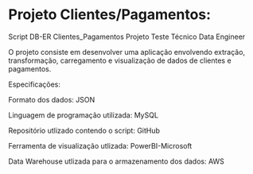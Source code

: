 # Projeto Clientes/Pagamentos:
Script DB-ER Clientes_Pagamentos
Projeto Teste Técnico Data Engineer

O projeto consiste em desenvolver uma aplicação envolvendo extração, transformação, carregamento e visualização de dados de clientes  e pagamentos.

Especificações:

Formato dos dados: JSON

Linguagem de programação utilizada: MySQL

Repositório utlizado contendo o script: GitHub

Ferramenta de visualização utlizada: PowerBI-Microsoft

Data Warehouse utlizada para o armazenamento dos dados: AWS
